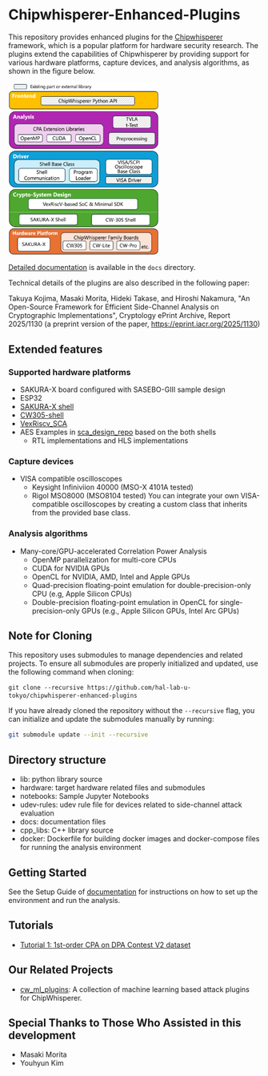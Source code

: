 # Chipwhisperer-Enhanced-Plugins
This repository provides enhanced plugins for the [Chipwhisperer](https://github.com/newaetech/chipwhisperer) framework, which is a popular platform for hardware security research. The plugins extend the capabilities of Chipwhisperer by providing support for various hardware platforms, capture devices, and analysis algorithms, as shown in the figure below.

<img src="./docs/assets/images/overview.png" alt="Chipwhisperer Enhanced Plugins Overview" width="300">

[Detailed documentation](./docs/README.md) is available in the `docs` directory.

Technical details of the plugins are also described in the following paper:

Takuya Kojima, Masaki Morita, Hideki Takase, and Hiroshi Nakamura, "An Open-Source Framework for Efficient Side-Channel Analysis on Cryptographic Implementations", Cryptology ePrint Archive, Report 2025/1130 (a preprint version of the paper, https://eprint.iacr.org/2025/1130)

## Extended features
### Supported hardware platforms
* SAKURA-X board configured with SASEBO-GIII sample design
* ESP32
* [SAKURA-X shell](https://github.com/hal-lab-u-tokyo/sakura-x-shell)
* [CW305-shell](https://github.com/hal-lab-u-tokyo/cw305-shell)
* [VexRiscv_SCA](https://github.com/hal-lab-u-tokyo/VexRiscv_SCA)
* AES Examples in [sca_design_repo](https://github.com/hal-lab-u-tokyo/sca_design_repo) based on the both shells
  * RTL implementations and HLS implementations


### Capture devices
* VISA compatible oscilloscopes
  * Keysight Infiniviion 40000 (MSO-X 4101A tested)
  * Rigol MSO8000 (MSO8104 tested)
You can integrate your own VISA-compatible oscilloscopes by creating a custom class that inherits from the provided base class.

### Analysis algorithms
* Many-core/GPU-accelerated Correlation Power Analysis
  * OpenMP parallelization for multi-core CPUs
  * CUDA for NVIDIA GPUs
  * OpenCL for NVIDIA, AMD, Intel and Apple GPUs
  * Quad-precision floating-point emulation for double-precision-only CPU (e.g, Apple Silicon CPUs)
  * Double-precision floating-point emulation in OpenCL for single-precision-only GPUs (e.g., Apple Silicon GPUs, Intel Arc GPUs)


## Note for Cloning

This repository uses submodules to manage dependencies and related projects. To ensure all submodules are properly initialized and updated, use the following command when cloning:

```
git clone --recursive https://github.com/hal-lab-u-tokyo/chipwhisperer-enhanced-plugins
```

If you have already cloned the repository without the `--recursive` flag, you can initialize and update the submodules manually by running:

```bash
git submodule update --init --recursive
```

## Directory structure
* lib: python library source
* hardware: target hardware related files and submodules
* notebooks: Sample Jupyter Notebooks
* udev-rules: udev rule file for devices related to side-channel attack evaluation
* docs: documentation files
* cpp_libs: C++ library source
* docker: Dockerfile for building docker images and docker-compose files for running the analysis environment

## Getting Started
See the Setup Guide of [documentation](./docs/README.md) for instructions on how to set up the environment and run the analysis.

## Tutorials
* [Tutorial 1: 1st-order CPA on DPA Contest V2 dataset](./notebooks/tutorial_cpa.ipynb)

## Our Related Projects
* [cw_ml_plugins](https://github.com/hal-lab-u-tokyo/cw_ml_plugin): A collection of machine learning based attack plugins for ChipWhisperer.


## Special Thanks to Those Who Assisted in this development
* Masaki Morita
* Youhyun Kim
